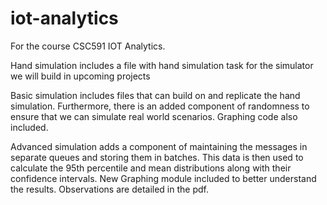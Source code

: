 # iot-analytics
For the course CSC591 IOT Analytics.

Hand simulation includes a file with hand simulation task for the simulator we will build in upcoming projects

Basic simulation includes files that can build on and replicate the hand simulation. Furthermore, there is an added component of randomness to ensure that we can simulate real world scenarios. Graphing code also included.

Advanced simulation adds a component of maintaining the messages in separate queues and storing them in batches. This data is then used to calculate the 95th percentile and mean distributions along with their confidence intervals. New Graphing module included to better understand the results. Observations are detailed in the pdf.